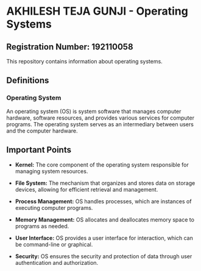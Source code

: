 # AKHILESH TEJA GUNJI - Operating Systems

## Registration Number: 192110058

This repository contains information about operating systems.

## Definitions

### Operating System
An operating system (OS) is system software that manages computer hardware, software resources, and provides various services for computer programs. The operating system serves as an intermediary between users and the computer hardware.

## Important Points

- **Kernel:** The core component of the operating system responsible for managing system resources.
  
- **File System:** The mechanism that organizes and stores data on storage devices, allowing for efficient retrieval and management.

- **Process Management:** OS handles processes, which are instances of executing computer programs.

- **Memory Management:** OS allocates and deallocates memory space to programs as needed.

- **User Interface:** OS provides a user interface for interaction, which can be command-line or graphical.

- **Security:** OS ensures the security and protection of data through user authentication and authorization.
